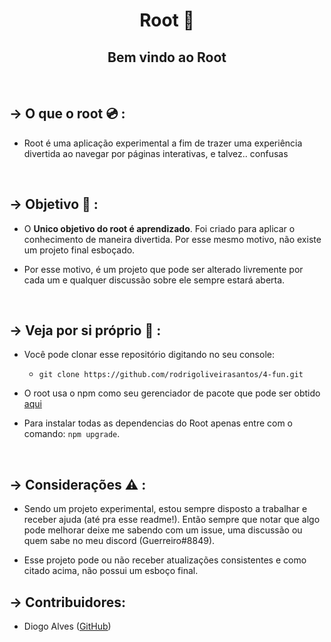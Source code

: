 # <center> Root :crystal_ball: </center>
## <center> Bem vindo ao Root </center>

<br>

## -> O que o root  :cd: :
- Root é uma aplicação experimental a fim de trazer uma experiência divertida ao navegar por páginas interativas, e talvez.. confusas

<br />

##  -> Objetivo :running: :
- O **Unico objetivo do root é aprendizado**. Foi criado para aplicar o conhecimento de maneira divertida. Por esse mesmo motivo, não existe um projeto final esboçado.

- Por esse motivo, é um projeto que pode ser alterado livremente por cada um e qualquer discussão sobre ele sempre estará aberta.

<br />

## -> Veja por si próprio :eyes: :
- Você pode clonar esse repositório digitando no seu console:  
   - `git clone https://github.com/rodrigoliveirasantos/4-fun.git `

- O root usa o npm como seu gerenciador de pacote que pode ser obtido [aqui](https://nodejs.org/en/)

- Para instalar todas as dependencias do Root apenas entre com o comando: `npm upgrade`.

<br />

## -> Considerações :warning: :
- Sendo um projeto experimental, estou sempre disposto a trabalhar e receber ajuda (até pra esse readme!). Então sempre que notar que algo pode melhorar deixe me sabendo com um issue, uma discussão ou quem sabe no meu discord (Guerreiro#8849).

- Esse projeto pode ou não receber atualizações consistentes e como citado acima, não possui um esboço final.

## -> Contribuidores:
- Diogo Alves ([GitHub](https://github.com/Diogo2550))